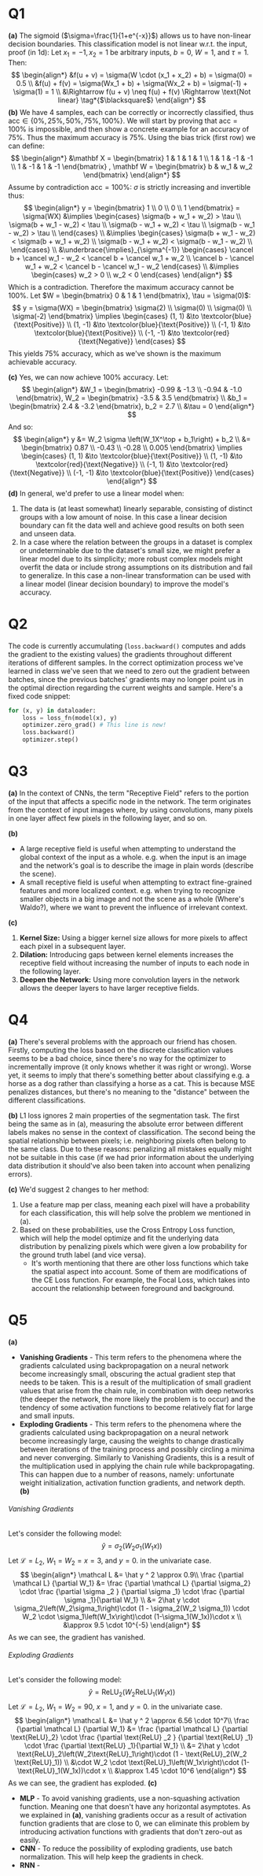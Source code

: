 # Q1
**(a)** The sigmoid ($\sigma=\frac{1}{1+e^{-x}}$) allows us to have non-linear decision boundaries. 
This classification model is not linear w.r.t. the input, proof (in 1d):
Let $x_1 = -1, x_2 = 1$ be arbitrary inputs, $b = 0$, $W = 1$, and $\tau = 1$. Then:
$$
\begin{align*}
&f(u + v) = \sigma(W \cdot (x_1 + x_2) + b) = \sigma(0) = 0.5 \\
&f(u) + f(v) = \sigma(Wx_1 + b) + \sigma(Wx_2 + b) = \sigma(-1) + \sigma(1) = 1 \\
&\Rightarrow f(u + v) \neq f(u) + f(v) \Rightarrow \text{Not linear} \tag*{$\blacksquare$}
\end{align*}
$$ 
**(b)** We have 4 samples, each can be correctly or incorrectly classified, thus $\text{acc} \in \{0\%, 25\%, 50\%, 75\%, 100\%\}$. We will start by proving that $\text{acc} = 100\%$ is impossible, and then show a concrete example for an accuracy of $75\%$. Thus the maximum accuracy is $75\%$.
Using the bias trick (first row) we can define:
$$
\begin{align*}
&\mathbf X =
\begin{bmatrix}
1 & 1 & 1 & 1 \\
1 & 1 & -1 & -1 \\
1 & -1 & 1 & -1
\end{bmatrix}
, \mathbf W = 
\begin{bmatrix}
b &
w_1 &
w_2
\end{bmatrix}
\end{align*}
$$
Assume by contradiction $\text{acc} = 100\%$:
$\sigma$ is strictly increasing and invertible thus:
$$
\begin{align*}
y =
\begin{bmatrix}
1 \\
0 \\
0 \\
1
\end{bmatrix}
 = \sigma(WX) &\implies
\begin{cases}
\sigma(b + w_1 + w_2) > \tau \\
\sigma(b + w_1 - w_2) < \tau \\
\sigma(b - w_1 + w_2) < \tau \\
\sigma(b - w_1 - w_2) > \tau \\
\end{cases} \\
&\implies \begin{cases}
\sigma(b + w_1 - w_2) < \sigma(b + w_1 + w_2) \\
\sigma(b - w_1 + w_2) < \sigma(b - w_1 - w_2) \\
\end{cases} \\
&\underbrace{\implies}_{\sigma^{-1}} \begin{cases}
\cancel b + \cancel w_1 - w_2 <  \cancel b + \cancel w_1 + w_2 \\
\cancel b - \cancel w_1 + w_2 <  \cancel b - \cancel w_1 - w_2
\end{cases} \\
&\implies \begin{cases}
w_2 > 0 \\
w_2 < 0
\end{cases}
\end{align*}
$$
$$\tag*{$\blacksquare$}$$
Which is a contradiction. Therefore the maximum accuracy cannot be $100\%$.
Let $W = \begin{bmatrix} 0 & 1 & 1 \end{bmatrix}, \tau = \sigma(0)$:
$$
y = \sigma(WX) =
\begin{bmatrix}
\sigma(2) \\
\sigma(0) \\
\sigma(0) \\
\sigma(-2)
\end{bmatrix}
\implies \begin{cases}
(1, 1) &\to \textcolor{blue}{\text{Positive}} \\
(1, -1) &\to \textcolor{blue}{\text{Positive}} \\
(-1, 1) &\to \textcolor{blue}{\text{Positive}} \\
(-1, -1) &\to \textcolor{red}{\text{Negative}}
\end{cases}
$$
This yields $75\%$ accuracy, which as we've shown is the maximum achievable accuracy.

**(c)** Yes, we can now achieve $100\%$ accuracy.
Let:
$$
\begin{align*}
&W_1 = \begin{bmatrix}
-0.99 & -1.3 \\
-0.94 & -1.0
\end{bmatrix}, W_2 = \begin{bmatrix}
-3.5 & 3.5
\end{bmatrix} \\
&b_1 = \begin{bmatrix}
2.4 & -3.2
\end{bmatrix}, b_2 = 2.7 \\
&\tau = 0
\end{align*}
$$
And so:
$$
\begin{align*}
y &= W_2 \sigma \left(W_1X^\top + b_1\right) + b_2 \\
&= \begin{bmatrix}
0.87 \\
-0.43 \\
-0.28 \\
0.005
\end{bmatrix}
\implies \begin{cases}
(1, 1) &\to \textcolor{blue}{\text{Positive}} \\
(1, -1) &\to \textcolor{red}{\text{Negative}} \\
(-1, 1) &\to \textcolor{red}{\text{Negative}} \\
(-1, -1) &\to \textcolor{blue}{\text{Positive}}
\end{cases}
\end{align*}
$$
**(d)** In general, we'd prefer to use a linear model when:
1. The data is (at least somewhat) linearly separable, consisting of distinct groups with a low amount of noise. In this case a linear decision boundary can fit the data well and achieve good results on both seen and unseen data.
2. In a case where the relation between the groups in a dataset is complex or undeterminable due to the dataset's small size, we might prefer a linear model due to its simplicity; more robust complex models might overfit the data or include strong assumptions on its distribution and fail to generalize. In this case a non-linear transformation can be used with a linear model (linear decision boundary) to improve the model's accuracy.
# Q2
The code is currently accumulating (`loss.backward()` computes and adds the gradient to the existing values) the gradients throughout different iterations of different samples. In the correct optimization process we've learned in class we've seen that we need to zero out the gradient between batches, since the previous batches' gradients may no longer point us in the optimal direction regarding the current weights and sample.
Here's a fixed code snippet:
```python
for (x, y) in dataloader:
	loss = loss_fn(model(x), y)
	optimizer.zero_grad() # This line is new!
	loss.backward()
	optimizer.step()
```

# Q3
**(a)** In the context of CNNs, the term "Receptive Field" refers to the portion of the input that affects a specific node in the network. The term originates from the context of input images where, by using convolutions, many pixels in one layer affect few pixels in the following layer, and so on.

**(b)**
- A large receptive field is useful when attempting to understand the global context of the input as a whole. e.g. when the input is an image and the network's goal is to describe the image in plain words (describe the scene).
- A small receptive field is useful when attempting to extract fine-grained features and more localized context. e.g. when trying to recognize smaller objects in a big image and not the scene as a whole (Where's Waldo?), where we want to prevent the influence of irrelevant context.

**(c)**
1. **Kernel Size:** Using a bigger kernel size allows for more pixels to affect each pixel in a subsequent layer.
2. **Dilation:** Introducing gaps between kernel elements increases the receptive field without increasing the number of inputs to each node in the following layer.
3. **Deepen the Network:** Using more convolution layers in the network allows the deeper layers to have larger receptive fields.
# Q4
**(a)** There's several problems with the approach our friend has chosen.
Firstly, computing the loss based on the discrete classification values seems to be a bad choice, since there's no way for the optimizer to incrementally improve (it only knows whether it was right or wrong). Worse yet, it seems to imply that there's something better about classifying e.g. a horse as a dog rather than classifying a horse as a cat. This is because MSE penalizes distances, but there's no meaning to the "distance" between the different classifications.

**(b)** L1 loss ignores 2 main properties of the segmentation task. The first being the same as in (a), measuring the absolute error between different labels makes no sense in the context of classification. The second being the spatial relationship between pixels; i.e. neighboring pixels often belong to the same class. Due to these reasons: penalizing all mistakes equally might not be suitable in this case (if we had prior information about the underlying data distribution it should've also been taken into account when penalizing errors).

**(c)** We'd suggest 2 changes to her method:
1. Use a feature map per class, meaning each pixel will have a probability for each classification, this will help solve the problem we mentioned in (a).
2. Based on these probabilities, use the Cross Entropy Loss function, which will help the model optimize and fit the underlying data distribution by penalizing pixels which were given a low probability for the ground truth label (and vice versa).
	- It's worth mentioning that there are other loss functions which take the spatial aspect into account. Some of them are modifications of the CE Loss function. For example, the Focal Loss, which takes into account the relationship between foreground and background.
# Q5
**(a)**
- **Vanishing Gradients** - This term refers to the phenomena where the gradients calculated using backpropagation on a neural network become increasingly small, obscuring the actual gradient step that needs to be taken. This is a result of the multiplication of small gradient values that arise from the chain rule, in combination with deep networks (the deeper the network, the more likely the problem is to occur) and the tendency of some activation functions to become relatively flat for large and small inputs.
- **Exploding Gradients** - This term refers to the phenomena where the gradients calculated using backpropagation on a neural network become increasingly large, causing the weights to change drastically between iterations of the training process and possibly circling a minima and never converging. Similarly to Vanishing Gradients, this is a result of the multiplication used in applying the chain rule while backpropagating. This can happen due to a number of reasons, namely: unfortunate weight initialization, activation function gradients, and network depth.
**(b)** 
###### Vanishing Gradients
Let's consider the following model:
$$
\hat y = \sigma_2(W_2\sigma_1(W_1x))
$$
Let $\mathcal L = L_2$, $W_1 = W_2 = x = 3$, and $y = 0$.
in the univariate case.
$$
\begin{align*}
\mathcal L &= \hat y ^ 2 \approx 0.9\\
\frac {\partial \mathcal L} {\partial W_1} &= \frac {\partial \mathcal L} {\partial \sigma_2} \cdot \frac {\partial \sigma _2 } {\partial \sigma _1} \cdot \frac {\partial \sigma _1}{\partial W_1} \\
&= 2\hat y \cdot \sigma_2\left(W_2\sigma_1\right)\cdot (1 - \sigma_2(W_2 \sigma_1)) \cdot W_2 \cdot \sigma_1\left(W_1x\right)\cdot (1-\sigma_1(W_1x))\cdot x \\
&\approx 9.5 \cdot 10^{-5}
\end{align*}
$$
As we can see, the gradient has vanished.
###### Exploding Gradients
Let's consider the following model:
$$
\hat y = \text{ReLU}_2(W_2\text{ReLU}_1(W_1x))
$$
Let $\mathcal L = L_2$, $W_1 = W_2 = 90$, $x = 1$, and $y = 0$.
in the univariate case.
$$
\begin{align*}
\mathcal L &= \hat y ^ 2 \approx 6.56 \cdot 10^7\\
\frac {\partial \mathcal L} {\partial W_1} &= \frac {\partial \mathcal L} {\partial \text{ReLU}_2} \cdot \frac {\partial \text{ReLU} _2 } {\partial \text{ReLU} _1} \cdot \frac {\partial \text{ReLU} _1}{\partial W_1} \\
&= 2\hat y \cdot \text{ReLU}_2\left(W_2\text{ReLU}_1\right)\cdot (1 - \text{ReLU}_2(W_2 \text{ReLU}_1)) \\ &\cdot W_2 \cdot \text{ReLU}_1\left(W_1x\right)\cdot (1-\text{ReLU}_1(W_1x))\cdot x \\
&\approx 1.45 \cdot 10^6
\end{align*}
$$
As we can see, the gradient has exploded.
**(c)**
- **MLP** - To avoid vanishing gradients, use a non-squashing activation function. Meaning one that doesn't have any horizontal asymptotes. As we explained in **(a)**, vanishing gradients occur as a result of activation function gradients that are close to 0, we can eliminate this problem by introducing activation functions with gradients that don't zero-out as easily.
- **CNN** - To reduce the possibility of exploding gradients, use batch normalization. This will help keep the gradients in check.
- **RNN** - 